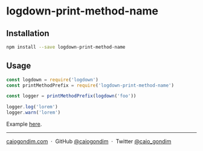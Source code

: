# logdown-print-method-name

## Installation

```bash
npm install --save logdown-print-method-name
```

## Usage

```js
const logdown = require('logdown')
const printMethodPrefix = require('logdown-print-method-name')

const logger = printMethodPrefix(logdown('foo'))

logger.log('lorem')
logger.warn('lorem')
```

Example [here](https://github.com/caiogondim/logdown-print-method-name.js/example/index.js).

---

[caiogondim.com](https://caiogondim.com) &nbsp;&middot;&nbsp;
GitHub [@caiogondim](https://github.com/caiogondim) &nbsp;&middot;&nbsp;
Twitter [@caio_gondim](https://twitter.com/caio_gondim)
